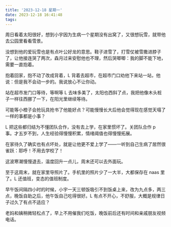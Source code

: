 ```yaml
---
title: '2023-12-18 星期一'
date: 2023-12-18 16:41:48
tags:
---
```


周日看着太阳很好，想到小宇因为生病一个星期没有出窝了，又很想玩雪，就带他去公园里看看雪景。

没想到他的爱玩雪也是有点叶公好龙的意思。鞋子进雪了，打雪仗被雪撒进脖子了，让他接连哭了两次，森月过来安慰他也不理，然后哭唧唧：我的脚不能下地，需要一直抱着。

抱着回家，抱不动了改成背着，L 背着去超市，在超市门口劝他下来站一站，他说：但是我不会动一步的。我说放心不让你动。

站在超市发门口等待，等啊等 L 去味多美了，太阳也西斜了点，我把他像木头桩子一样往西挪了一下，在阳光里继续等待。

可能等小橙子会抢玩具抢书了他能好点？可能慢慢长大后他会觉得现在感觉天塌了一样的事都是小事？

L 把这些都归结为不懂团队合作，没有去上学，在家里惯坏了。关团队合作 p 事。才五岁不到，人生经验得慢慢积累，情绪阈值也得慢慢拓展。

在家待久了确实也有点坏处，就是让他更不爱上学了——一听到自己生病了居然很雀跃：耶呼！不用去学校了！

这波寒潮慢慢退去，温度回升一点儿，周末还可以去外面玩。

至于这周末，就在家里导照片了。手机里的照片少了一大半，大都保存在 naas 里了。L 还值班，变态的值班制度。

早午饭间隔四小时的时候，小宇一天三顿饭吸引不到饭桌上来，改为九点多，两三点，晚饭自助之后，他午饭自己吃得很好。L 有点不开心，不舒服，大概是规律日子过久了有点不适应？

老妈和姨稍微轻松点了，早上不用催我们吃饭，晚饭前后还有时间和亲戚朋友视频电话。


